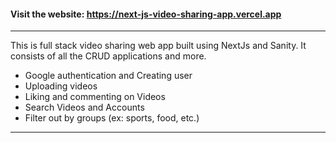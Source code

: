 #### Visit the website: https://next-js-video-sharing-app.vercel.app

***

This is full stack video sharing web app built using NextJs and Sanity. It consists of all the CRUD applications and more.
* Google authentication and Creating user
* Uploading videos
* Liking and commenting on Videos
* Search Videos and Accounts
* Filter out by groups (ex: sports, food, etc.)

***
